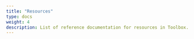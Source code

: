 ```yaml
---
title: "Resources"
type: docs
weight: 4
description: List of reference documentation for resources in Toolbox.
---
```

